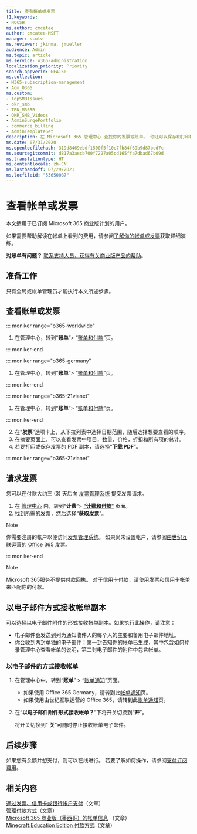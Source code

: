 ```yaml
---
title: 查看帐单或发票
f1.keywords:
- NOCSH
ms.author: cmcatee
author: cmcatee-MSFT
manager: scotv
ms.reviewer: jkinma, jmueller
audience: Admin
ms.topic: article
ms.service: o365-administration
localization_priority: Priority
search.appverid: GEA150
ms.collection:
- M365-subscription-management
- Adm_O365
ms.custom:
- TopSMBIssues
- okr_smb
- TRN_M365B
- OKR_SMB_Videos
- AdminSurgePortfolio
- commerce_billing
- AdminTemplateSet
description: 在 Microsoft 365 管理中心 查找你的发票或账单。 你还可以保存和打印帐单。
ms.date: 07/31/2020
ms.openlocfilehash: 319d8469ebdf1500f5f10e7fb84f69b9d87bed7c
ms.sourcegitcommit: d817a3aecb700f7227a05cd165ffa7dbad67b09d
ms.translationtype: HT
ms.contentlocale: zh-CN
ms.lasthandoff: 07/29/2021
ms.locfileid: "53650087"
---
```

# <a name="view-your-bill-or-invoice"></a>查看帐单或发票

本文适用于已订阅 Microsoft 365 商业版计划的用户。
  
如果需要帮助解读在帐单上看到的费用，请参阅[了解你的帐单或发票](understand-your-invoice2.md)获取详细演练。
  
**对账单有问题？** [联系支持人员，获得有关商业版产品的帮助](../../business-video/get-help-support.md)。

## <a name="before-you-begin"></a>准备工作

只有全局或帐单管理员才能执行本文所述步骤。
  
## <a name="view-a-bill-or-invoice"></a>查看账单或发票

::: moniker range="o365-worldwide"

1. 在管理中心，转到“**账单**”\> “<a href="https://go.microsoft.com/fwlink/p/?linkid=2102895" target="_blank">账单和付款</a>”页。

::: moniker-end

::: moniker range="o365-germany"

1. 在管理中心，转到“**账单**”\> “<a href="https://go.microsoft.com/fwlink/p/?linkid=848040" target="_blank">账单和付款</a>”页。

::: moniker-end

::: moniker range="o365-21vianet"

1. 在管理中心，转到“**账单**”\> “<a href="https://go.microsoft.com/fwlink/p/?linkid=2127421" target="_blank">账单和付款</a>”页。

::: moniker-end

2. 在“**发票**”选项卡上，从下拉列表中选择日期范围，随后选择想要查看的顺序。
3. 在摘要页面上，可以查看发票中项目，数量，价格，折扣和所有项的总计。
4. 若要打印或保存发票的 PDF 副本，请选择“**下载 PDF**”。

::: moniker range="o365-21vianet"

## <a name="request-a-fapiao"></a>请求发票

您可以在付款大约三 (3) 天后向 [发票管理系统](https://go.microsoft.com/fwlink/p/?linkid=837465) 提交发票请求。

1. 在 <a href="https://go.microsoft.com/fwlink/p/?linkid=850627" target="_blank">管理中心</a> 内，转到“**计费**”> <a href="https://go.microsoft.com/fwlink/p/?linkid=2127421" target="_blank">“**计费和付款**”</a> 页面。
2. 找到所需的发票，然后选择“**获取发票**”。

> [!NOTE]
>
> 你需要注册的帐户以便访问[发票管理系统](https://go.microsoft.com/fwlink/p/?linkid=837465)。 如果尚未设置帐户，请参阅[由世纪互联运营的 Office 365 发票](../../admin/services-in-china/apply-for-a-fapiao.md)。

::: moniker-end

> [!NOTE]
> 
> Microsoft 365服务不提供付款回执。
> 对于信用卡付款，请使用发票和信用卡帐单来匹配你的付款。


## <a name="receive-a-copy-of-your-billing-statement-in-email"></a>以电子邮件方式接收帐单副本

可以选择以电子邮件附件的形式接收帐单副本。如果执行此操作，请注意：

- 电子邮件会发送到列为通知收件人的每个人的主要和备用电子邮件地址。
- 你会收到两封单独的电子邮件：第一封告知你的帐单已生成，其中包含如何登录管理中心查看帐单的说明，第二封电子邮件的附件中包含帐单。

### <a name="to-receive-your-billing-statement-in-email"></a>以电子邮件的方式接收帐单

1. 在管理中心中，转到“**账单**”  >  “<a href="https://go.microsoft.com/fwlink/p/?linkid=853212" target="_blank">账单通知</a>”页面。
    - 如果使用 Office 365 Germany，请转到此<a href="https://go.microsoft.com/fwlink/p/?linkid=853213" target="_blank">帐单通知</a>页。
    - 如果使用由世纪互联运营的 Office 365，请转到此<a href="https://go.microsoft.com/fwlink/p/?linkid=853215" target="_blank">帐单通知</a>页。
1. 在“**以电子邮件附件形式接收帐单？**”下将开关切换到“**开**”。

    将开关切换到" **关**"可随时停止接收帐单电子邮件。

## <a name="next-steps"></a>后续步骤

如果您有余额并想支付，则可以在线进行。 若要了解如何操作，请参阅[支付订阅费用](pay-for-your-subscription.md)。

## <a name="related-content"></a>相关内容

[通过发票、信用卡或银行帐户支付](pay-for-your-subscription.md)（文章） \
[管理付款方式](manage-payment-methods.md)（文章） \
[Microsoft 365 商业版（墨西哥）的帐单信息](mexico-billing-info.md) （文章）\
[Minecraft:Education Edition 付款方式](/education/windows/school-get-minecraft)（文章）
